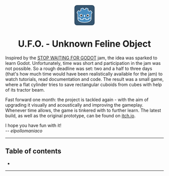 <div align="center">
    <img
        alt="default Godot icon"
        src="./icon.png"
    />
    <h1>
        U.F.O. - Unknown Feline Object
    </h1>
</div>
<div align = "left">
    <p>
        Inspired by the <a href=https://itch.io/jam/stop-waiting-for-godot>STOP WAITING FOR GODOT</a> jam, the idea was sparked to learn Godot. 
        Unfortunately, time was short and participation in the jam was not possible. 
        So a rough deadline was set: two and a half to three days (that's how much time would have been realistically available for the jam) to watch tutorials, read documentation and code. 
        The result was a small game, where a flat cylinder tries to save rectangular cuboids from cubes with help of its tractor beam.
    </p>
        Fast forward one month: the project is tackled again - with the aim of upgrading it visually and acoustically and improving the gameplay. 
        Whenever time allows, the game is tinkered with to further learn. 
        The latest build, as well as the original prototype, can be found on <a href=https://elstudio314.itch.io/ufo>itch.io</a>. 
    </p>
        I hope you have fun with it! <br>
        <em>-- elpollomaniaco</em>
    </p>
</div>

***

## Table of contents
-

***

